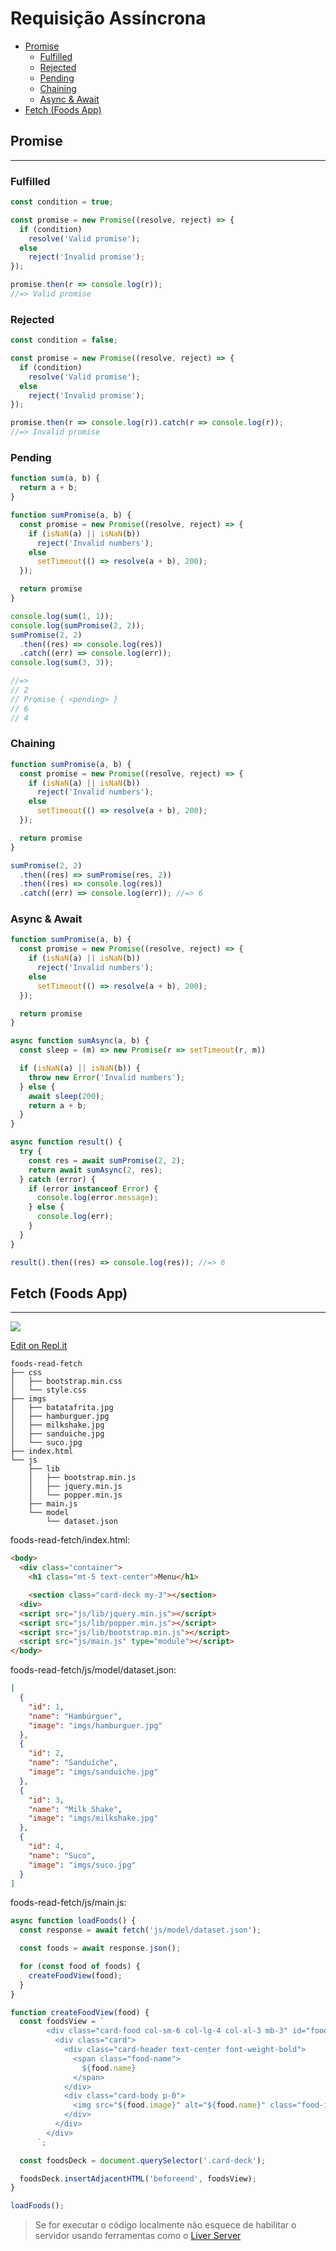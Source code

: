 # Requisição Assíncrona

  - [Promise](#promise)
    - [Fulfilled](#fulfilled)
    - [Rejected](#rejected)
    - [Pending](#pending)
    - [Chaining](#chaining)
    - [Async & Await](#async--await)
  - [Fetch (Foods App)](#fetch-foods-app)

## Promise

---

### Fulfilled

```js
const condition = true;

const promise = new Promise((resolve, reject) => {
  if (condition)
    resolve('Valid promise');
  else
    reject('Invalid promise');
});

promise.then(r => console.log(r));
//=> Valid promise
```

### Rejected

```js
const condition = false;

const promise = new Promise((resolve, reject) => {
  if (condition)
    resolve('Valid promise');
  else
    reject('Invalid promise');
});

promise.then(r => console.log(r)).catch(r => console.log(r));
//=> Invalid promise
```

### Pending

```js
function sum(a, b) {
  return a + b;
}

function sumPromise(a, b) {
  const promise = new Promise((resolve, reject) => {
    if (isNaN(a) || isNaN(b))
      reject('Invalid numbers');
    else
      setTimeout(() => resolve(a + b), 200);
  });

  return promise
}

console.log(sum(1, 1));
console.log(sumPromise(2, 2));
sumPromise(2, 2)
  .then((res) => console.log(res))
  .catch((err) => console.log(err));
console.log(sum(3, 3));

//=>
// 2
// Promise { <pending> }
// 6
// 4
```

### Chaining

```js
function sumPromise(a, b) {
  const promise = new Promise((resolve, reject) => {
    if (isNaN(a) || isNaN(b))
      reject('Invalid numbers');
    else
      setTimeout(() => resolve(a + b), 200);
  });

  return promise
}

sumPromise(2, 2)
  .then((res) => sumPromise(res, 2))
  .then((res) => console.log(res))
  .catch((err) => console.log(err)); //=> 6
```

### Async & Await

```js
function sumPromise(a, b) {
  const promise = new Promise((resolve, reject) => {
    if (isNaN(a) || isNaN(b))
      reject('Invalid numbers');
    else
      setTimeout(() => resolve(a + b), 200);
  });

  return promise
}

async function sumAsync(a, b) {
  const sleep = (m) => new Promise(r => setTimeout(r, m))

  if (isNaN(a) || isNaN(b)) {
    throw new Error('Invalid numbers');
  } else {
    await sleep(200);
    return a + b;
  }
}

async function result() {
  try {
    const res = await sumPromise(2, 2);
    return await sumAsync(2, res);
  } catch (error) {
    if (error instanceof Error) {
      console.log(error.message);
    } else {
      console.log(err);
    }
  }
}

result().then((res) => console.log(res)); //=> 6
```


## Fetch (Foods App)

---

[![](assets/foods-read-fetch.png)](https://foods-read-fetch.lucachaves.repl.co/)

[Edit on Repl.it](https://replit.com/@lucachaves/foods-read-fetch?v=1)

```
foods-read-fetch
├── css
│   ├── bootstrap.min.css
│   └── style.css
├── imgs
│   ├── batatafrita.jpg
│   ├── hamburguer.jpg
│   ├── milkshake.jpg
│   ├── sanduiche.jpg
│   └── suco.jpg
├── index.html
└── js
    ├── lib
    │   ├── bootstrap.min.js
    │   ├── jquery.min.js
    │   └── popper.min.js
    ├── main.js
    └── model
        └── dataset.json
```

foods-read-fetch/index.html:
```html
<body>
  <div class="container">
    <h1 class="mt-5 text-center">Menu</h1>

    <section class="card-deck my-3"></section>
  <div>
  <script src="js/lib/jquery.min.js"></script>
  <script src="js/lib/popper.min.js"></script>
  <script src="js/lib/bootstrap.min.js"></script>
  <script src="js/main.js" type="module"></script>
</body>
```

foods-read-fetch/js/model/dataset.json:
```json
[
  {
    "id": 1,
    "name": "Hambúrguer",
    "image": "imgs/hamburguer.jpg"
  },
  {
    "id": 2,
    "name": "Sanduíche",
    "image": "imgs/sanduiche.jpg"
  },
  {
    "id": 3,
    "name": "Milk Shake",
    "image": "imgs/milkshake.jpg"
  },
  {
    "id": 4,
    "name": "Suco",
    "image": "imgs/suco.jpg"
  }
]
```

foods-read-fetch/js/main.js:
```js
async function loadFoods() {
  const response = await fetch('js/model/dataset.json');

  const foods = await response.json();

  for (const food of foods) {
    createFoodView(food);
  }
}

function createFoodView(food) {
  const foodsView = `
        <div class="card-food col-sm-6 col-lg-4 col-xl-3 mb-3" id="food-${food.id}">
          <div class="card">
            <div class="card-header text-center font-weight-bold">
              <span class="food-name">
                ${food.name}
              </span>
            </div>
            <div class="card-body p-0">
              <img src="${food.image}" alt="${food.name}" class="food-image w-100">
            </div>
          </div>
        </div>
      `;

  const foodsDeck = document.querySelector('.card-deck');

  foodsDeck.insertAdjacentHTML('beforeend', foodsView);
}

loadFoods();
```

> Se for executar o código localmente não esquece de habilitar o servidor usando ferramentas como o [Liver Server](https://marketplace.visualstudio.com/items?itemName=ritwickdey.LiveServer)
